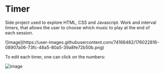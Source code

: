 # Timer
Side project used to explore HTML, CSS and Javascript. Work and interval timers, that allows the user to choose which music to play at the end of each session.
<p>
![image](https://user-images.githubusercontent.com/74168482/176022816-08907a06-73fc-48a5-80a5-39a8fe72b50b.png) </p>
<p>To edit each timer, one can click on the numbers:

![image](https://user-images.githubusercontent.com/74168482/176023302-f2339271-a226-465c-8e81-d90c70ac4267.png) </p>



